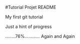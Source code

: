 #Tutorial Projet README

My first git tutorial

Just a hint of progress

........76%............
Again and Again
